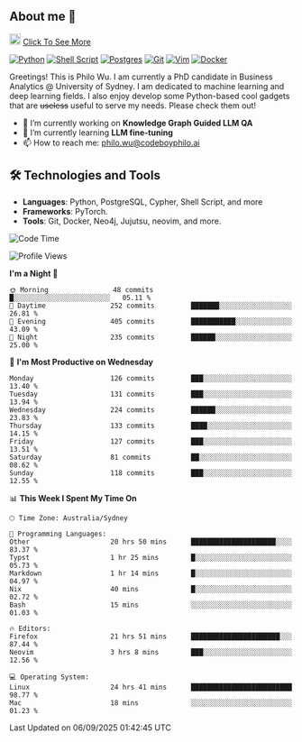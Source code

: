 ## About me 🤗

<a href="#"><img src="https://media.giphy.com/media/hvRJCLFzcasrR4ia7z/giphy.gif" width="20px" height="20px"></a> [Click To See More](https://codeboyphilo.github.io)

[![Python](https://img.shields.io/badge/python-3670A0?style=for-the-badge&logo=python&logoColor=ffdd54)](#)
[![Shell Script](https://img.shields.io/badge/shell_script-%23121011.svg?style=for-the-badge&logo=gnu-bash&logoColor=white)](#)
[![Postgres](https://img.shields.io/badge/postgres-%23316192.svg?style=for-the-badge&logo=postgresql&logoColor=white)](#)
[![Git](https://img.shields.io/badge/git-%23F05033.svg?style=for-the-badge&logo=git&logoColor=white)](#)
[![Vim](https://img.shields.io/badge/VIM-%2311AB00.svg?style=for-the-badge&logo=vim&logoColor=white)](#)
[![Docker](https://img.shields.io/badge/docker-%230db7ed.svg?style=for-the-badge&logo=docker&logoColor=white)](#)

Greetings! This is Philo Wu. I am currently a PhD candidate in Business Analytics \@ University of Sydney. I am dedicated to machine learning and deep learning fields. I also enjoy develop some Python-based cool gadgets that are ~~useless~~ useful to serve my needs. Please check them out!

- 🔭 I’m currently working on **Knowledge Graph Guided LLM QA**
- 🌱 I’m currently learning **LLM fine-tuning**
- 📫 How to reach me: philo.wu@codeboyphilo.ai

## 🛠 Technologies and Tools
- **Languages**: Python, PostgreSQL, Cypher, Shell Script, and more
- **Frameworks**: PyTorch.
- **Tools**: Git, Docker, Neo4j, Jujutsu, neovim, and more.

<!--START_SECTION:waka-->
![Code Time](http://img.shields.io/badge/Code%20Time-1%2C078%20hrs%2043%20mins-blue)

![Profile Views](http://img.shields.io/badge/Profile%20Views-18-blue)

**I'm a Night 🦉** 

```text
🌞 Morning                48 commits          █░░░░░░░░░░░░░░░░░░░░░░░░   05.11 % 
🌆 Daytime                252 commits         ███████░░░░░░░░░░░░░░░░░░   26.81 % 
🌃 Evening                405 commits         ███████████░░░░░░░░░░░░░░   43.09 % 
🌙 Night                  235 commits         ██████░░░░░░░░░░░░░░░░░░░   25.00 % 
```
📅 **I'm Most Productive on Wednesday** 

```text
Monday                   126 commits         ███░░░░░░░░░░░░░░░░░░░░░░   13.40 % 
Tuesday                  131 commits         ███░░░░░░░░░░░░░░░░░░░░░░   13.94 % 
Wednesday                224 commits         ██████░░░░░░░░░░░░░░░░░░░   23.83 % 
Thursday                 133 commits         ████░░░░░░░░░░░░░░░░░░░░░   14.15 % 
Friday                   127 commits         ███░░░░░░░░░░░░░░░░░░░░░░   13.51 % 
Saturday                 81 commits          ██░░░░░░░░░░░░░░░░░░░░░░░   08.62 % 
Sunday                   118 commits         ███░░░░░░░░░░░░░░░░░░░░░░   12.55 % 
```


📊 **This Week I Spent My Time On** 

```text
🕑︎ Time Zone: Australia/Sydney

💬 Programming Languages: 
Other                    20 hrs 50 mins      █████████████████████░░░░   83.37 % 
Typst                    1 hr 25 mins        █░░░░░░░░░░░░░░░░░░░░░░░░   05.73 % 
Markdown                 1 hr 14 mins        █░░░░░░░░░░░░░░░░░░░░░░░░   04.97 % 
Nix                      40 mins             █░░░░░░░░░░░░░░░░░░░░░░░░   02.72 % 
Bash                     15 mins             ░░░░░░░░░░░░░░░░░░░░░░░░░   01.03 % 

🔥 Editors: 
Firefox                  21 hrs 51 mins      ██████████████████████░░░   87.44 % 
Neovim                   3 hrs 8 mins        ███░░░░░░░░░░░░░░░░░░░░░░   12.56 % 

💻 Operating System: 
Linux                    24 hrs 41 mins      █████████████████████████   98.77 % 
Mac                      18 mins             ░░░░░░░░░░░░░░░░░░░░░░░░░   01.23 % 
```


 Last Updated on 06/09/2025 01:42:45 UTC
<!--END_SECTION:waka-->
